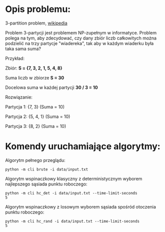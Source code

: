 <h1>Opis problemu:</h1>

3-partition problem, [wikipedia](https://en.wikipedia.org/wiki/3-partition_problem)

Problem 3-partycji jest problemem NP-zupełnym w informatyce.
Problem polega na tym, aby zdecydować, czy dany zbiór liczb całkowitych można podzielić na trzy partycje "wiadereka", tak aby w każdym wiaderku była taka sama suma?

Przykład:

Zbiór: **S = {7, 3, 2, 1, 5, 4, 8}**

Suma liczb w zbiorze **S = 30**

Docelowa suma w każdej partycji **30 / 3 = 10**

Rozwiązanie:

Partycja 1: {7, 3} (Suma = 10)

Partycja 2: {5, 4, 1} (Suma = 10)

Partycja 3: {8, 2} (Suma = 10)

<h1>Komendy uruchamiające algorytmy:</h1>

Algorytm pełnego przeglądu:

<code>python -m cli brute -i data/input.txt</code>

Algorytm wspinaczkowy klasyczny z deterministycznym wyborem najlepszego sąsiada punktu roboczego:

<code>python -m cli hc_det -i data/input.txt --time-limit-seconds 5</code>

Algorytm wspinaczkowy z losowym wyborem sąsiada spośród otoczenia punktu roboczego:

<code>python -m cli hc_rand -i data/input.txt --time-limit-seconds 5</code>